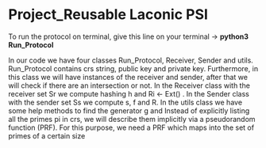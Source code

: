 # Project_Reusable Laconic PSI

To run the protocol on terminal, give this line on your terminal -> **python3 Run_Protocol**

In our code we have four classes Run_Protocol, Receiver, Sender and utils. Run_Protocol contains crs string, public key
and private key. Furthermore, in this class we will have instances of the receiver and sender, after that we will check
if there are an intersection or not. In the Receiver class with the receiver set Sr we compute hashing h and Ri <- Ext()
. In the Sender class with the sender set Ss we compute s, f and R. In the utils class we have some help methods to find
the generator g and Instead of explicitly listing all the primes pi in crs, we will describe them implicitly via a
pseudorandom function (PRF). For this purpose, we need a PRF which maps into the set of primes of a certain size